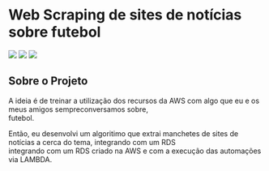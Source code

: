 # Web Scraping de sites de notícias sobre futebol
<span>
    <img src="https://img.shields.io/badge/PYTHON-blue?style=for-the-badge&logo=python&logoColor=white"/>
    <img src="https://img.shields.io/badge/aws-blue?style=for-the-badge&logo=aws&logoColor=black"/>
    <img src="https://img.shields.io/badge/mysql-blue?style=for-the-badge&logo=mysql&logoColor=white"/>
</span>



## Sobre o Projeto
A ideia é de treinar a utilização dos recursos da AWS com algo que eu e os meus amigos sempreconversamos sobre, <br>
futebol.

Então, eu desenvolvi um algoritimo que extrai manchetes de sites de notícias a cerca do tema, integrando com um RDS <br>
integrando com um RDS criado na AWS e com a execução das automações via LAMBDA.
